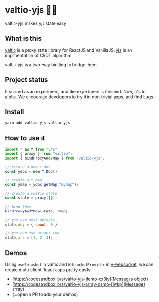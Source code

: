 # valtio-yjs 💊🚀

valtio-yjs makes yjs state easy

## What is this

[valtio](https://github.com/pmndrs/valtio) is
a proxy state library for ReactJS and VanillaJS.
[yjs](https://github.com/yjs/yjs) is
an implmentation of CRDT algorithm.

valtio-yjs is a two-way binding to bridge them.

## Project status

It started as an experiment, and the experiment is finished.
Now, it's in alpha.
We encourage developers to try it in non-trivial apps, and find bugs.

## Install

```bash
yarn add valtio-yjs valtio yjs
```

## How to use it

```js
import * as Y from "yjs";
import { proxy } from "valtio";
import { bindProxyAndYMap } from "valtio-yjs";

// create a new Y doc
const ydoc = new Y.Doc();

// create a Y map
const ymap = ydoc.getMap("mymap");

// create a valtio state
const state = proxy({});

// bind them
bindProxyAndYMap(state, ymap);

// you can nest objects
state.obj = { count: 0 };

// you can use arrays too
state.arr = [1, 2, 3];
```

## Demos

Using `useSnapshot` in valtio and
`WebsocketProvider` in [y-websocket](https://github.com/yjs/y-websocket),
we can create multi-client React apps pretty easily.

- [https://codesandbox.io/s/valtio-yjs-demo-ox3iy](Messages object)
- [https://codesandbox.io/s/valtio-yjs-array-demo-j1wkp](Messages array)
- (...open a PR to add your demos)
